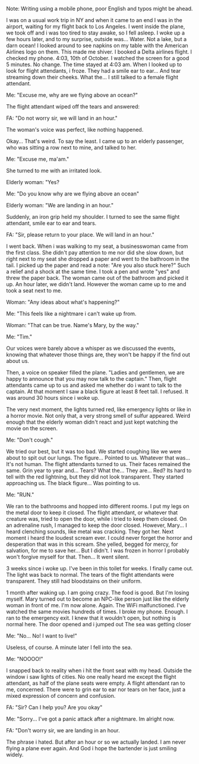 Note: Writing using a mobile phone, poor English and typos might be ahead. 

I was on a usual work trip in NY and when it came to an end I was in the airport, waiting for my flight back to Los Angeles. I went inside the plane, we took off and i was too tired to stay awake, so I fell asleep. I woke up a few hours later, and to my surprise, outside was... Water. Not a lake, but a darn ocean! I looked around to see napkins on my table with the American Airlines logo on them. This made me shiver. I booked a Delta airlines flight. I checked my phone. 4:03, 10th of October. I watched the screen for a good 5 minutes. No change. The time stayed at 4:03 am. When I looked up to look for flight attendants, i froze. They had a smile ear to ear... And tear streaming down their cheeks. What the... I still talked to a female flight attendant.

Me: "Excuse me, why are we flying above an ocean?"

The flight attendant wiped off the tears and answered:

FA: "Do not worry sir, we will land in an hour." 

The woman's voice was perfect, like nothing happened.

Okay... That's weird. To say the least. I came up to an elderly passenger, who was sitting a row next to mine, and talked to her.

Me: "Excuse me, ma'am."

She turned to me with an irritated look.

Elderly woman: "Yes?

Me: "Do you know why are we flying above an ocean"

Elderly woman: "We are landing in an hour."

Suddenly, an iron grip held my shoulder. I turned to see the same flight attendant, smile ear to ear and tears.

FA: "Sir, please return to your place. We will land in an 
hour." 

I went back. When i was walking to my seat, a businesswoman came from the first class. She didn't pay attention to me nor did she slow down, but right next to my seat she dropped a paper and went to the bathroom in the tail. I picked up the paper and read a note: "Are you also stuck here?" Such a relief and a shock at the same time. I took a pen and wrote "yes" and threw the paper back. The woman came out of the bathroom and picked it up. An hour later, we didn't land. However the woman came up to me and took a seat next to me.

Woman: "Any ideas about what's happening?" 

Me: "This feels like a nightmare i can't wake up from. 

Woman: "That can be true. Name's Mary, by the way."

Me: "Tim."

Our voices were barely above a whisper as we discussed the events, knowing that whatever those things are, they won't be happy if the find out about us.

Then, a voice on speaker filled the plane. "Ladies and gentlemen, we are happy to announce that you may now talk to the captain." Then, flight attendants came up to us and asked me whether do i want to talk to the captain. At that moment I saw a black figure at least 8 feet tall. I refused. It was around 30 hours since i woke up.

The very next moment, the lights turned red, like emergency lights or like in a horror movie. Not only that, a very strong smell of sulfur appeared. Weird enough that the elderly woman didn't react and just kept watching the movie on the screen. 

Me: "Don't cough." 

We tried our best, but it was too bad. We started coughing like we were about to spit out our lungs. The figure... Pointed to us. Whatever that was... It's not human. The flight attendants turned to us. Their faces remained the same. Grin year to year and... Tears? What the... They are... Red? Its hard to tell with the red lightning, but they did not look transparent. They started approaching us. The black figure... Was pointing to us. 

Me: "RUN." 

We ran to the bathrooms and hopped into different rooms. I put my legs on the metal door to keep it closed. The flight attendant, or whatever that creature was, tried to open the door, while i tried to keep them closed. On an adrenaline rush, I managed to keep the door closed. However, Mary... I heard clenching sounds, like metal was cracking. They got her. Next moment i heard the loudest scream ever. I could never forget the horror and desperation that was in this scream. She yelled, begged for mercy, for salvation, for me to save her... But I didn't. I was frozen in horror I probably won't forgive myself for that. Then... It went silent. 

3 weeks since i woke up. I've been in this toilet for weeks. I finally came out. The light was back to normal. The tears of the flight attendants were transparent. They still had bloodstains on their uniform.

1 month after waking up. I am going crazy. The food is good. But I'm losing myself. Mary turned out to become an NPC-like person just like the elderly woman in front of me. I'm now alone. Again. The WiFi malfunctioned. I've watched the same movies hundreds of times. I broke my phone. Enough. I ran to the emergency exit. I knew that it wouldn't open, but nothing is normal here. The door opened and i jumped out The sea was getting closer 

Me: "No... No! I want to live!" 

 Useless, of course. A minute later I fell into the sea.

Me: "NOOOO!"

I snapped back to reality when i hit the front seat with my head. Outside the window i saw lights of cities. No one really heard me except the flight attendant, as half of the plane seats were empty. A flight attendant ran to me, concerned. There were to grin ear to ear nor tears on her face, just a mixed expression of concern and confusion.

FA: "Sir? Can I help you? Are you okay"

Me: "Sorry... I've got a panic attack after a nightmare. Im alright now.

FA: "Don't worry sir, we are landing in an hour. 

The phrase i hated. But after an hour or so we actually landed. I am never flying a plane ever again. And God i hope the bartender is just smiling widely.